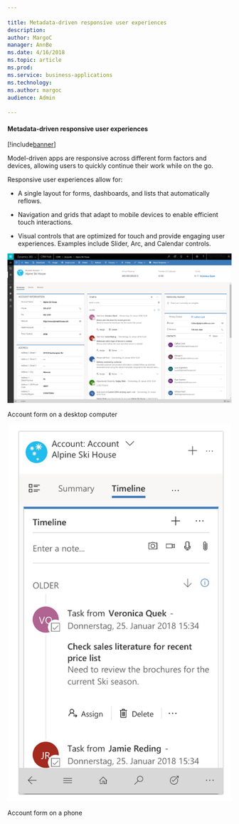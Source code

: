 ```yaml
---

title: Metadata-driven responsive user experiences
description: 
author: MargoC
manager: AnnBe
ms.date: 4/16/2018
ms.topic: article
ms.prod: 
ms.service: business-applications
ms.technology: 
ms.author: margoc
audience: Admin

---
```

#### Metadata-driven responsive user experiences

[!include[banner](../../../includes/banner.md)]




Model-driven apps are responsive across different form factors and devices,
allowing users to quickly continue their work while on the go. 

Responsive user experiences allow for:

-   A single layout for forms, dashboards, and lists that automatically reflows.

-   Navigation and grids that adapt to mobile devices to enable efficient touch
    interactions.

-   Visual controls that are optimized for touch and provide engaging user
    experiences. Examples include Slider, Arc, and Calendar controls.

![](media/metadata-driven-responsive-user-experiences-1.png "")
<!-- App_Plat_ResponseAcct_G.PNG -->


Account form on a desktop computer

![A screenshot of an account form on a mobile device](media/metadata-driven-responsive-user-experiences-2.png "A screenshot of an account form on a mobile device")
<!-- Picture 4 -->


Account form on a phone
